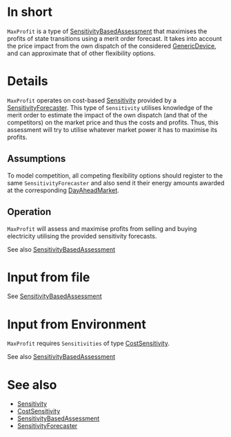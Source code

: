 # In short

`MaxProfit` is a type of [SensitivityBasedAssessment](./SensitivityBasedAssessment) that maximises the profits of state transitions using a merit order forecast.
It takes into account the price impact from the own dispatch of the considered [GenericDevice](./GenericDevice), and can approximate that of other flexibility options.

# Details

`MaxProfit` operates on cost-based [Sensitivity](../Comms/Sensitivity) provided by a [SensitivityForecaster](../Agents/SensitivityForecaster).
This type of `Sensitivity` utilises knowledge of the merit order to estimate the impact of the own dispatch (and that of the competitors) on the market price and thus the costs and profits.
Thus, this assessment will try to utilise whatever market power it has to maximise its profits.

## Assumptions

To model competition, all competing flexibility options should register to the same `SensitivityForecaster` and also send it their energy amounts awarded at the corresponding [DayAheadMarket](../Agents/DayAheadMarket).

## Operation

`MaxProfit` will assess and maximise profits from selling and buying electricity utilising the provided sensitivity forecasts.

See also [SensitivityBasedAssessment](./SensitivityBasedAssessment)

# Input from file

See [SensitivityBasedAssessment](./SensitivityBasedAssessment)

# Input from Environment

`MaxProfit` requires `Sensitivities` of type [CostSensitivity](./CostSensitivity).

See also [SensitivityBasedAssessment](./SensitivityBasedAssessment)

# See also

* [Sensitivity](../Comms/Sensitivity)
* [CostSensitivity](./CostSensitivity)
* [SensitivityBasedAssessment](./SensitivityBasedAssessment)
* [SensitivityForecaster](../Agents/SensitivityForecaster)